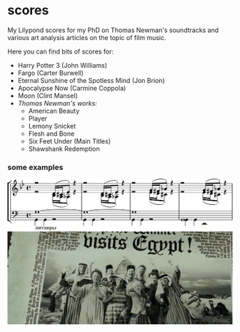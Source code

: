 # scores

My Lilypond scores for my PhD on Thomas Newman's soundtracks and various art analysis articles on the topic of film music.

Here you can find bits of scores for:

- Harry Potter 3 (John Williams)
- Fargo (Carter Burwell)
- Eternal Sunshine of the Spotless Mind (Jon Brion)
- Apocalypse Now (Carmine Coppola)
- Moon (Clint Mansel)
- _Thomas Newman's works:_
	- American Beauty
	- Player
	- Lemony Snicket
	- Flesh and Bone
	- Six Feet Under (Main Titles)
	- Shawshank Redemption

### some examples

![](HP3/HP3GraveDangerlySteps.png)
![](HP3/HP3Newspaper.png) 
